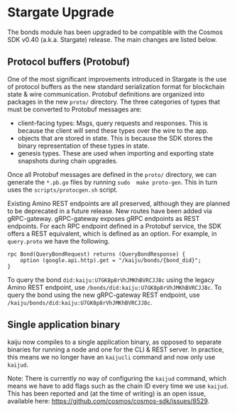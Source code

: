 # Stargate Upgrade

The bonds module has been upgraded to be compatible with the Cosmos SDK v0.40 (a.k.a. Stargate) release. The main 
changes are listed below.

## Protocol buffers (Protobuf)
One of the most significant improvements introduced in Stargate is the use of protocol buffers as the new standard 
serialization format for blockchain state & wire communication. Protobuf definitions are organized into packages in the 
new `proto/` directory. The three categories of types that must be converted to Protobuf messages are:
* client-facing types: Msgs, query requests and responses. This is because the client will send these types over the 
  wire to the app.
* objects that are stored in state. This is because the SDK stores the binary representation of these types in state.
* genesis types. These are used when importing and exporting state snapshots during chain upgrades.

Once all Protobuf messages are defined in the `proto/` directory, we can generate the `*.pb.go` files by running `sudo 
make proto-gen`. This in turn uses the `scripts/protocgen.sh` script.

Existing Amino REST endpoints are all preserved, although they are planned to be deprecated in a future release. New 
routes have been added via gRPC-gateway. gRPC-gateway exposes gRPC endpoints as REST endpoints. For each RPC endpoint 
defined in a Protobuf service, the SDK offers a REST equivalent, which is defined as an option. For example, in
`query.proto` we have the following.
```
rpc Bond(QueryBondRequest) returns (QueryBondResponse) {
    option (google.api.http).get = "/kaiju/bonds/{bond_did}";
}
```
To query the bond `did:kaiju:U7GK8p8rVhJMKhBVRCJJ8c` using the legacy Amino REST endpoint, use 
`/bonds/did:kaiju:U7GK8p8rVhJMKhBVRCJJ8c`. To query the bond using the new gRPC-gateway REST 
endpoint, use `/kaiju/bonds/did:kaiju:U7GK8p8rVhJMKhBVRCJJ8c`.

## Single application binary
kaiju now compiles to a single application binary, as opposed to separate binaries for running a node and one 
for the CLI & REST server. In practice, this means we no longer have an `kaijucli` command and now only use `kaijud`. 

Note: There is currently no way of configuring the `kaijud` command, which means we have to add flags such as the chain 
ID every time we use `kaijud`. This has been reported and (at the time of writing) is an open issue, available here: 
https://github.com/cosmos/cosmos-sdk/issues/8529. 
